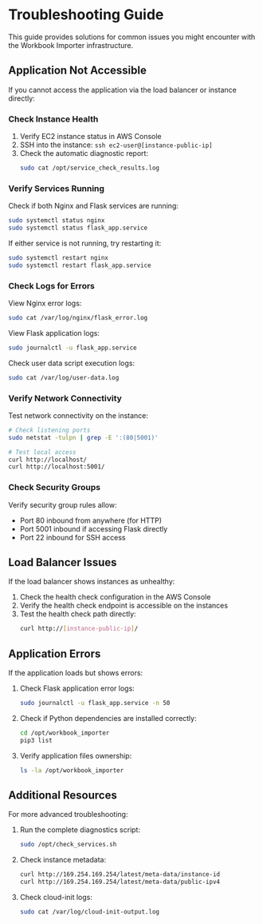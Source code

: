 # Troubleshooting Guide

This guide provides solutions for common issues you might encounter with the Workbook Importer infrastructure.

## Application Not Accessible

If you cannot access the application via the load balancer or instance directly:

### Check Instance Health

1. Verify EC2 instance status in AWS Console
2. SSH into the instance: `ssh ec2-user@[instance-public-ip]`
3. Check the automatic diagnostic report:
   ```bash
   sudo cat /opt/service_check_results.log
   ```

### Verify Services Running

Check if both Nginx and Flask services are running:
```bash
sudo systemctl status nginx
sudo systemctl status flask_app.service
```

If either service is not running, try restarting it:
```bash
sudo systemctl restart nginx
sudo systemctl restart flask_app.service
```

### Check Logs for Errors

View Nginx error logs:
```bash
sudo cat /var/log/nginx/flask_error.log
```

View Flask application logs:
```bash
sudo journalctl -u flask_app.service
```

Check user data script execution logs:
```bash
sudo cat /var/log/user-data.log
```

### Verify Network Connectivity

Test network connectivity on the instance:
```bash
# Check listening ports
sudo netstat -tulpn | grep -E ':(80|5001)'

# Test local access
curl http://localhost/
curl http://localhost:5001/
```

### Check Security Groups

Verify security group rules allow:
- Port 80 inbound from anywhere (for HTTP)
- Port 5001 inbound if accessing Flask directly
- Port 22 inbound for SSH access

## Load Balancer Issues

If the load balancer shows instances as unhealthy:

1. Check the health check configuration in the AWS Console
2. Verify the health check endpoint is accessible on the instances
3. Test the health check path directly:
   ```bash
   curl http://[instance-public-ip]/
   ```

## Application Errors

If the application loads but shows errors:

1. Check Flask application error logs:
   ```bash
   sudo journalctl -u flask_app.service -n 50
   ```

2. Check if Python dependencies are installed correctly:
   ```bash
   cd /opt/workbook_importer
   pip3 list
   ```

3. Verify application files ownership:
   ```bash
   ls -la /opt/workbook_importer
   ```

## Additional Resources

For more advanced troubleshooting:

1. Run the complete diagnostics script:
   ```bash
   sudo /opt/check_services.sh
   ```

2. Check instance metadata:
   ```bash
   curl http://169.254.169.254/latest/meta-data/instance-id
   curl http://169.254.169.254/latest/meta-data/public-ipv4
   ```

3. Check cloud-init logs:
   ```bash
   sudo cat /var/log/cloud-init-output.log
   ```